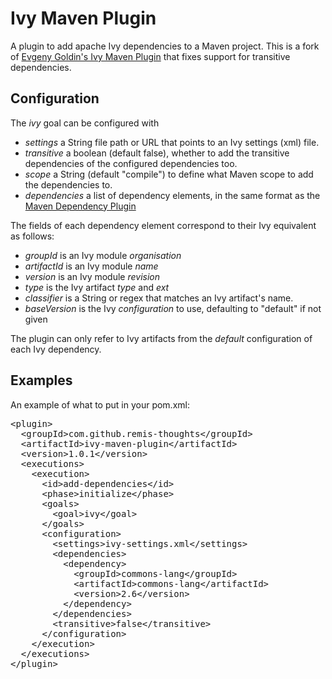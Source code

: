 # Ivy Maven Plugin

A plugin to add apache Ivy dependencies to a Maven project. This is a fork of [Evgeny Goldin's Ivy Maven Plugin](https://github.com/evgeny-goldin/maven-plugins) that fixes support for transitive dependencies.

## Configuration

The *ivy* goal can be configured with

- *settings* a String file path or URL that points to an Ivy settings (xml) file.
- *transitive* a boolean (default false), whether to add the transitive dependencies of the configured dependencies too.
- *scope* a String (default "compile") to define what Maven scope to add the dependencies to.
- *dependencies* a list of dependency elements, in the same format as the [Maven Dependency Plugin](http://maven.apache.org/plugins/maven-dependency-plugin/copy-mojo.html#artifactItems)

The fields of each dependency element correspond to their Ivy equivalent as follows:

- *groupId* is an Ivy module *organisation*
- *artifactId* is an Ivy module *name*
- *version* is an Ivy module *revision*
- *type* is the Ivy artifact *type* and *ext*
- *classifier* is a String or regex that matches an Ivy artifact's name.
- *baseVersion* is the Ivy *configuration* to use, defaulting to "default" if not given

The plugin can only refer to Ivy artifacts from the *default* configuration of each Ivy dependency.

## Examples 

An example of what to put in your pom.xml:

<pre>
&lt;plugin&gt;
  &lt;groupId&gt;com.github.remis-thoughts&lt;/groupId&gt;
  &lt;artifactId&gt;ivy-maven-plugin&lt;/artifactId&gt;
  &lt;version&gt;1.0.1&lt;/version&gt;
  &lt;executions&gt;
    &lt;execution&gt;
      &lt;id&gt;add-dependencies&lt;/id&gt;
      &lt;phase&gt;initialize&lt;/phase&gt;
      &lt;goals&gt;
        &lt;goal&gt;ivy&lt;/goal&gt;
      &lt;/goals&gt;
      &lt;configuration&gt;
        &lt;settings&gt;ivy-settings.xml&lt;/settings&gt;
        &lt;dependencies&gt;
          &lt;dependency&gt;
            &lt;groupId&gt;commons-lang&lt;/groupId&gt;
            &lt;artifactId&gt;commons-lang&lt;/artifactId&gt;
            &lt;version&gt;2.6&lt;/version&gt;
          &lt;/dependency&gt;
        &lt;/dependencies&gt;
        &lt;transitive&gt;false&lt;/transitive&gt;
      &lt;/configuration&gt;
    &lt;/execution&gt;
  &lt;/executions&gt;
&lt;/plugin&gt;
</pre>
